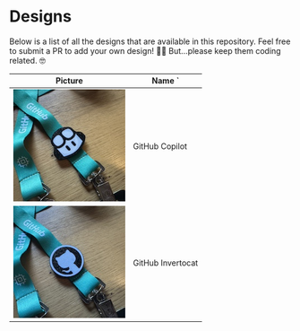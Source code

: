 # Designs

Below is a list of all the designs that are available in this repository. Feel free to submit a PR to add your own design! 🧑‍🚀 But...please keep them coding related. 🤓

| Picture | Name `|
|-|-|
| ![](../designs/github-copilot/build-sample.jpg) | GitHub Copilot |
| ![](../designs/github-invertocat/build-sample.jpg) | GitHub Invertocat |
